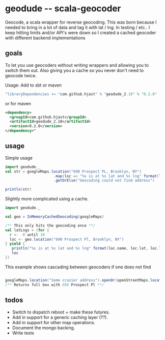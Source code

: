 # geodude -- **scala-geocoder** #

Geocode, a scala wrapper for reverse geocoding. This was born because I needed to bring in a lot of
data and tag it with lat / lng. In testing / etc.. I keep hitting limits and/or API's were down so
I created a cached geocoder with different backend implementations

## goals

To let you use geocoders without writing wrappers and allowing you to switch them out. Also
giving you a cache so you never don't need to geocode twice.

Usage:
Add to sbt or maven

```scala
"libraryDependencies += "com.github.hjast" % "geodude_2.10" % "0.2.0"
```

or for maven

```xml
<dependency>
  <groupId>com.github.hjast</groupId>
  <artifactId>geodude_2.10</artifactId>
  <version>0.2.0</version>
</dependency>"
```

## usage

Simple usage

```scala
import geodude._
val str = googleMaps.location("690 Prospect PL, Brooklyn, NY")
					  .map(loc => "%s is at %s lat and %s lng" format(loc.name, loc.lat, loc.lng))
					  .getOrElse("Geocoding could not find address")

println(str)
```
Slightly more complicated using a cache.

```scala
import geodude._

val geo = InMemoryCachedGeocoding(googleMaps)

/** This only hits the geocoding once **/
val latLngs = (for {
  r <-  0 until 10
  loc <- geo.location("690 Prospect Pl, Brooklyn, NY")
} yield {
   println("%s is at %s lat and %s lng" format(loc.name, loc.lat, loc.lng))
   loc
})

```

This example shows cascading between geocoders if one does not find

```scala

googleMaps.location("Some crazier address").openOr(openStreetMaps.location("690 Prospect Pl"))
/** Returns full box with 690 Prospect Pl **/

```

## todos

* Switch to dispatch reboot + make these futures.
* Add in support for a generic caching layer (??).
* Add in support for other map operations.
* Document the mongo backing.
* Write tests

